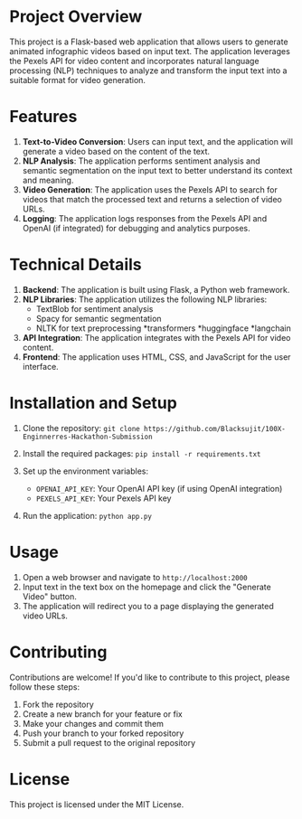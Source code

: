 # Project Overview

This project is a Flask-based web application that allows users to generate animated infographic videos based on input text. The application leverages the Pexels API for video content and incorporates natural language processing (NLP) techniques to analyze and transform the input text into a suitable format for video generation.

# Features

1. **Text-to-Video Conversion**: Users can input text, and the application will generate a video based on the content of the text.
2. **NLP Analysis**: The application performs sentiment analysis and semantic segmentation on the input text to better understand its context and meaning.
3. **Video Generation**: The application uses the Pexels API to search for videos that match the processed text and returns a selection of video URLs.
4. **Logging**: The application logs responses from the Pexels API and OpenAI (if integrated) for debugging and analytics purposes.

# Technical Details

1. **Backend**: The application is built using Flask, a Python web framework.
2. **NLP Libraries**: The application utilizes the following NLP libraries:
	* TextBlob for sentiment analysis
	* Spacy for semantic segmentation
	* NLTK for text preprocessing
    *transformers
    *huggingface
    *langchain
3. **API Integration**: The application integrates with the Pexels API for video content.
4. **Frontend**: The application uses HTML, CSS, and JavaScript for the user interface.

# Installation and Setup

1. Clone the repository: `git clone https://github.com/Blacksujit/100X-Enginnerres-Hackathon-Submission`

2. Install the required packages: `pip install -r requirements.txt`
3. Set up the environment variables:
	* `OPENAI_API_KEY`: Your OpenAI API key (if using OpenAI integration)
	* `PEXELS_API_KEY`: Your Pexels API key
4. Run the application: `python app.py`

# Usage

1. Open a web browser and navigate to `http://localhost:2000`
2. Input text in the text box on the homepage and click the "Generate Video" button.
3. The application will redirect you to a page displaying the generated video URLs.

# Contributing

Contributions are welcome! If you'd like to contribute to this project, please follow these steps:

1. Fork the repository
2. Create a new branch for your feature or fix
3. Make your changes and commit them
4. Push your branch to your forked repository
5. Submit a pull request to the original repository

# License

This project is licensed under the MIT License.
